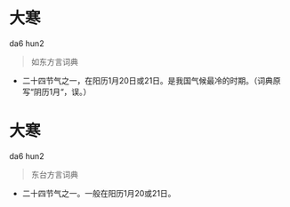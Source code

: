 # 大寒
da6 hun2
> 如东方言词典
- 二十四节气之一，在阳历1月20日或21日。是我国气候最冷的时期。（词典原写“阴历1月“，误。）

# 大寒
da6 hun2
> 东台方言词典
- 二十四节气之一。一般在阳历1月20或21日。
